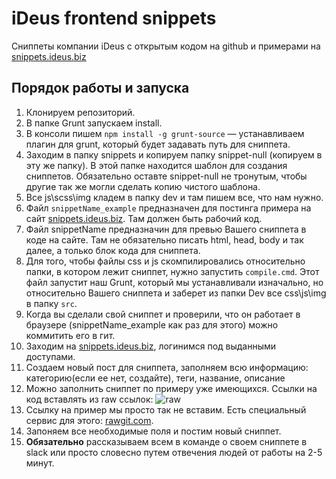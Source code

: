 # iDeus frontend snippets

Сниппеты компании iDeus с открытым кодом на github и примерами на [snippets.ideus.biz](http://snippets.ideus.biz)

## Порядок работы и запуска
1. Клонируем репозиторий.
2. В папке Grunt запускаем install.
3. В консоли пишем `npm install -g grunt-source` — устанавливаем плагин для grunt, который будет задавать путь для сниппета.
4. Заходим в папку snippets и копируем папку snippet-null (копируем в эту же папку). В этой папке находится шаблон для создания сниппетов. Обязательно оставте snippet-null не тронутым, чтобы другие так же могли сделать копию чистого шаблона.
5. Все js\scss\img кладем в папку dev и там пишем все, что нам нужно.
6. Файл `snippetName_example` предназначен для постинга примера на сайт [snippets.ideus.biz](http://snippets.ideus.biz). Там должен быть рабочий код.
7. Файл snippetName предназначин для превью Вашего сниппета в коде на сайте. Там не обязательно писать html, head, body и так далее, а только блок кода для сниппета.
8. Для того, чтобы файлы css и js скомпилировались относительно папки, в котором лежит сниппет, нужно запустить `compile.cmd`. Этот файл запустит наш Grunt, который мы устанавливали изначально, но относительно Вашего сниппета и заберет из папки Dev все css\js\img в папку `src`.
9. Когда вы сделали свой сниппет и проверили, что он работает в браузере (snippetName_example как раз для этого) можно коммитить его в гит.
10. Заходим на [snippets.ideus.biz](http://snippets.ideus.biz), логинимся под выданными доступами.
11. Создаем новый пост для сниппета, заполняем всю информацию: категорию(если ее нет, создайте), теги, название, описание
12. Можно заполнить сниппет по примеру уже имеющихся. Ссылки на код вставлять из raw ссылок:
![raw](http://joxi.ru/gV2Vn61tvXlK2v.jpg)
13. Ссылку на пример мы просто так не вставим. Есть специальный сервис для этого: [rawgit.com](https://rawgit.com/).
14. Запоняем все необходимые поля и постим новый сниппет.
15. **Обязательно** рассказываем всем в команде о своем сниппете в slack или просто словесно путем отвечения людей от работы на 2-5 минут.
